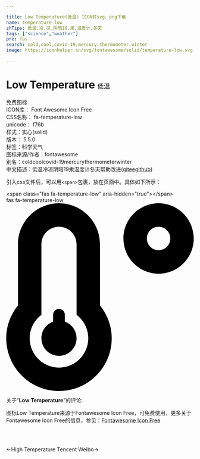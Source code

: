 ```yaml
---

title: Low Temperature(低温) ICON转svg、png下载
name: temperature-low
zhTips: 低温,冷,凉,阴暗19,汞,温度计,冬天
tags: ["science","weather"]
pre: fas
search: cold,cool,covid-19,mercury,thermometer,winter
image: https://iconhelper.cn/svg/fontawesome/solid/temperature-low.svg

---
```


# Low Temperature  <small style="font-size: 60%;font-weight: 100">低温</small>


<div class="detail-page">
<p>
<span><span class="badge-success badge">免费图标</span> </span>
<br/>
<span>
ICON库：
<span class="badge-secondary badge">Font Awesome Icon Free</span> 
</span>
<br/>
<span>
CSS名称：
<span class="badge-secondary badge">fa-temperature-low</span> 
</span>
<br/>
<span>
unicode：
<span class="badge-secondary badge">f76b</span> 
<copy-btn content='f76b' btn-title=""></copy-btn>
<copy-btn :content='String.fromCodePoint(parseInt("f76b", 16))' btn-title="复制U"></copy-btn>
</span><br/><span>样式：<span class="badge-light badge">实心(solid)</span></span>
<br/>
<span>
版本：
<span class="badge-secondary badge">5.5.0</span> 
</span><br/><span>标签：<span class="badge-light badge"><router-link to="/tags/science.html">科学</router-link></span><span class="badge-light badge"><router-link to="/tags/weather.html">天气</router-link></span></span>
<br/>
<span>图标来源/作者：<span class="badge-light badge">fontawesome</span></span> 
<br/>
<span>别名：<span class="badge-light badge">cold</span><span class="badge-light badge">cool</span><span class="badge-light badge">covid-19</span><span class="badge-light badge">mercury</span><span class="badge-light badge">thermometer</span><span class="badge-light badge">winter</span></span><br/><span class="zh-detail">中文描述：<span class="badge-primary badge">低温</span><span class="badge-primary badge">冷</span><span class="badge-primary badge">凉</span><span class="badge-primary badge">阴暗19</span><span class="badge-primary badge">汞</span><span class="badge-primary badge">温度计</span><span class="badge-primary badge">冬天</span><span class="help-link"><span>帮助改进</span>(<a href="https://gitee.com/liuwave/icon-helper/edit/master/json/fontawesome/solid/temperature-low.json" target="_blank" rel="noopener noreferrer">gitee</a><a href="https://github.com/liuwave/icon-helper/edit/master/json/fontawesome/solid/temperature-low.json" target="_blank" rel="noopener noreferrer">github</a></span>)</span><br/>
</p>
</div>
<div class="alert alert-dark">
  <i class="fas fa-temperature-low fa-xs"></i>
  <i class="fas fa-temperature-low fa-sm"></i>
  <i class="fas fa-temperature-low fa-lg"></i>
  <i class="fas fa-temperature-low fa-2x"></i>
  <i class="fas fa-temperature-low fa-3x"></i>
  <i class="fas fa-temperature-low fa-5x"></i>
  <i class="fas fa-temperature-low fa-7x"></i>
</div>
<div>
  <p>引入css文件后，可以用<code>&lt;span&gt;</code>包裹，放在页面中。具体如下所示：    
  </p>
  <div class="alert alert-primary" style="font-size: 14px">
    &lt;span class="fas fa-temperature-low" aria-hidden="true"&gt;&lt;/span&gt;
    <copy-btn content='<span class="fas fa-temperature-low" aria-hidden="true"></span>'></copy-btn>
  </div>
  <div class="alert alert-secondary">
    <i class="fas fa-temperature-low"
    style="font-size: 24px"
    aria-hidden="true"></i> fas fa-temperature-low
    <copy-btn content="fas fa-temperature-low" btn-title="复制图标名称"></copy-btn>
  </div>
</div>
<div id="svg" class="svg-wrap">
<svg xmlns="http://www.w3.org/2000/svg" viewBox="0 0 512 512"><path d="M416 0c-52.9 0-96 43.1-96 96s43.1 96 96 96 96-43.1 96-96-43.1-96-96-96zm0 128c-17.7 0-32-14.3-32-32s14.3-32 32-32 32 14.3 32 32-14.3 32-32 32zm-160-16C256 50.1 205.9 0 144 0S32 50.1 32 112v166.5C12.3 303.2 0 334 0 368c0 79.5 64.5 144 144 144s144-64.5 144-144c0-34-12.3-64.9-32-89.5V112zM144 448c-44.1 0-80-35.9-80-80 0-25.5 12.2-48.9 32-63.8V112c0-26.5 21.5-48 48-48s48 21.5 48 48v192.2c19.8 14.8 32 38.3 32 63.8 0 44.1-35.9 80-80 80zm16-125.1V304c0-8.8-7.2-16-16-16s-16 7.2-16 16v18.9c-18.6 6.6-32 24.2-32 45.1 0 26.5 21.5 48 48 48s48-21.5 48-48c0-20.9-13.4-38.5-32-45.1z"/></svg>
</div>
<detail full-name='fa-temperature-low'></detail>
<div class="icon-detail__container">
<p>关于“<b>Low Temperature</b>”的评论:</p>
</div>
<Vssue title="关于“Low Temperature”的评论" />    
<div><p>图标Low Temperature来源于Fontawesome Icon Free，可免费使用，更多关于  Fontawesome Icon Free的信息，参见：<a target="_blank" href="https://iconhelper.cn/fontawesome.html">Fontawesome Icon Free</a>
</p></div>

<div style="padding:2rem 0 " class="page-nav"><p class="inner"><span class="prev">←<router-link to="/icon/solid/temperature-high.html">High Temperature</router-link></span> <span class="next"><router-link to="/icon/brands/tencent-weibo.html">Tencent Weibo</router-link>→</span></p></div>
